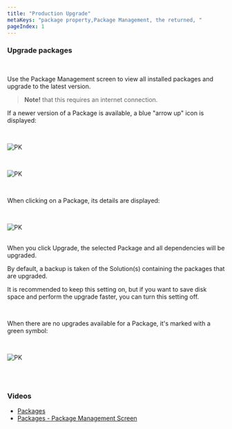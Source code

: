 ```yaml
---
title: "Production Upgrade"
metaKeys: "package property,Package Management, the returned, "
pageIndex: 1
---
```




###  Upgrade packages

<br/>

Use the Package Management screen to view all installed packages and upgrade to the latest version.

>**Note!** that this requires an internet connection.

If a newer version of a Package is available, a blue "arrow up" icon is displayed:

<br/>

![PK](https://profitbasedocs.blob.core.windows.net/images/pkman1.png)

<br/>

![PK](https://profitbasedocs.blob.core.windows.net/images/pkman2.png)

<br/>

When clicking on a Package, its details are displayed:

<br/>

![PK](https://profitbasedocs.blob.core.windows.net/images/PackDoc%20(1).png)

<br/>
When you click Upgrade, the selected Package and all dependencies will be upgraded.

By default, a backup is taken of the Solution(s) containing the packages that are upgraded. 

It is recommended to keep this setting on, but if you want to save disk space and perform the upgrade faster, you can turn this setting off.


<!--<br/>

![PK](https://profitbasedocs.blob.core.windows.net/images/pkman4.png)-->

<br/>

When there are no upgrades available for a Package, it's marked with a green symbol:

<br/>

![PK](https://profitbasedocs.blob.core.windows.net/images/pkman5.png)

<br/>


<br/>

### Videos

* [Packages](../../../videos/packages.md)
* [Packages - Package Management Screen](https://profitbasedocs.blob.core.windows.net/videos/Package%20Management.mp4)

  